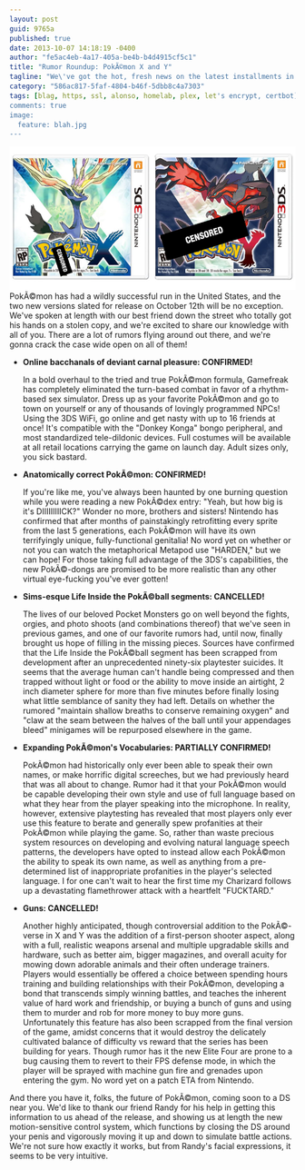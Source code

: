 ```yaml
---
layout: post
guid: 9765a
published: true
date: 2013-10-07 14:18:19 -0400
author: "fe5ac4eb-4a17-405a-be4b-b4d4915cf5c1"
title: "Rumor Roundup: PokÃ©mon X and Y"
tagline: "We\'ve got the hot, fresh news on the latest installments in Nintendo\'s wildly successful PokÃ©mon franchise; read on to get the latest on the highly anticipated game before its October 12th release!"
category: "586ac817-5faf-4804-b46f-5dbb8c4a7303"
tags: [blag, https, ssl, alonso, homelab, plex, let's encrypt, certbot]
comments: true
image:
  feature: blah.jpg
---
```


![](/assets/img/lol/pokemonxycovers.png) PokÃ©mon has had a wildly successful run in the United States, and the two new versions slated for release on October 12th will be no exception. We've spoken at length with our best friend down the street who totally got his hands on a stolen copy, and we're excited to share our knowledge with all of you. There are a lot of rumors flying around out there, and we're gonna crack the case wide open on all of them!

*   **Online bacchanals of deviant carnal pleasure: CONFIRMED!**
    
    In a bold overhaul to the tried and true PokÃ©mon formula, Gamefreak has completely eliminated the turn-based combat in favor of a rhythm-based sex simulator. Dress up as your favorite PokÃ©mon and go to town on yourself or any of thousands of lovingly programmed NPCs! Using the 3DS WiFi, go online and get nasty with up to 16 friends at once! It's compatible with the "Donkey Konga" bongo peripheral, and most standardized tele-dildonic devices. Full costumes will be available at all retail locations carrying the game on launch day. Adult sizes only, you sick bastard.
    
*   **Anatomically correct PokÃ©mon: CONFIRMED!**
    
    If you're like me, you've always been haunted by one burning question while you were reading a new PokÃ©dex entry: "Yeah, but how big is it's DIIIIIIIIICK?" Wonder no more, brothers and sisters! Nintendo has confirmed that after months of painstakingly retrofitting every sprite from the last 5 generations, each PokÃ©mon will have its own terrifyingly unique, fully-functional genitalia! No word yet on whether or not you can watch the metaphorical Metapod use "HARDEN," but we can hope! For those taking full advantage of the 3DS's capabilities, the new PokÃ©-dongs are promised to be more realistic than any other virtual eye-fucking you've ever gotten!
    
*   **Sims-esque Life Inside the PokÃ©ball segments: CANCELLED!**
    
    The lives of our beloved Pocket Monsters go on well beyond the fights, orgies, and photo shoots (and combinations thereof) that we've seen in previous games, and one of our favorite rumors had, until now, finally brought us hope of filling in the missing pieces. Sources have confirmed that the Life Inside the PokÃ©ball segment has been scrapped from development after an unprecedented ninety-six playtester suicides. It seems that the average human can't handle being compressed and then trapped without light or food or the ability to move inside an airtight, 2 inch diameter sphere for more than five minutes before finally losing what little semblance of sanity they had left. Details on whether the rumored "maintain shallow breaths to conserve remaining oxygen" and "claw at the seam between the halves of the ball until your appendages bleed" minigames will be repurposed elsewhere in the game.
    
*   **Expanding PokÃ©mon's Vocabularies: PARTIALLY CONFIRMED!**
    
    PokÃ©mon had historically only ever been able to speak their own names, or make horrific digital screeches, but we had previously heard that was all about to change. Rumor had it that your PokÃ©mon would be capable developing their own style and use of full language based on what they hear from the player speaking into the microphone. In reality, however, extensive playtesting has revealed that most players only ever use this feature to berate and generally spew profanities at their PokÃ©mon while playing the game. So, rather than waste precious system resources on developing and evolving natural language speech patterns, the developers have opted to instead allow each PokÃ©mon the ability to speak its own name, as well as anything from a pre-determined list of inappropriate profanities in the player's selected language. I for one can't wait to hear the first time my Charizard follows up a devastating flamethrower attack with a heartfelt "FUCKTARD."
    
*   **Guns: CANCELLED!**
    
    Another highly anticipated, though controversial addition to the PokÃ©-verse in X and Y was the addition of a first-person shooter aspect, along with a full, realistic weapons arsenal and multiple upgradable skills and hardware, such as better aim, bigger magazines, and overall acuity for mowing down adorable animals and their often underage trainers. Players would essentially be offered a choice between spending hours training and building relationships with their PokÃ©mon, developing a bond that transcends simply winning battles, and teaches the inherent value of hard work and friendship, or buying a bunch of guns and using them to murder and rob for more money to buy more guns. Unfortunately this feature has also been scrapped from the final version of the game, amidst concerns that it would destroy the delicately cultivated balance of difficulty vs reward that the series has been building for years. Though rumor has it the new Elite Four are prone to a bug causing them to revert to their FPS defense mode, in which the player will be sprayed with machine gun fire and grenades upon entering the gym. No word yet on a patch ETA from Nintendo.
    

And there you have it, folks, the future of PokÃ©mon, coming soon to a DS near you. We'd like to thank our friend Randy for his help in getting this information to us ahead of the release, and showing us at length the new motion-sensitive control system, which functions by closing the DS around your penis and vigorously moving it up and down to simulate battle actions. We're not sure how exactly it works, but from Randy's facial expressions, it seems to be very intuitive.